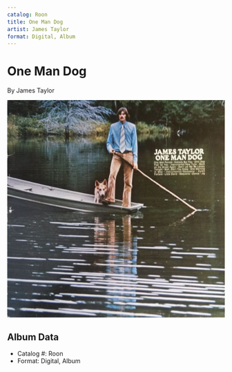 ```yaml
---
catalog: Roon
title: One Man Dog
artist: James Taylor
format: Digital, Album
---
```


# One Man Dog

By James Taylor

![](../../assets/albumcovers/James_Taylor-One_Man_Dog.png)

## Album Data

- Catalog #: Roon
- Format: Digital, Album

